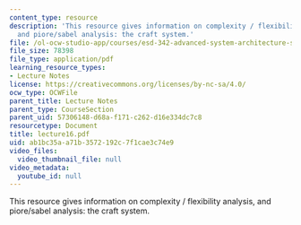 ```yaml
---
content_type: resource
description: 'This resource gives information on complexity / flexibility analysis,
  and piore/sabel analysis: the craft system.'
file: /ol-ocw-studio-app/courses/esd-342-advanced-system-architecture-spring-2006/ab1bc35aa71b3572192c7f1cae3c74e9_lecture16.pdf
file_size: 78398
file_type: application/pdf
learning_resource_types:
- Lecture Notes
license: https://creativecommons.org/licenses/by-nc-sa/4.0/
ocw_type: OCWFile
parent_title: Lecture Notes
parent_type: CourseSection
parent_uid: 57306148-d68a-f171-c262-d16e334dc7c8
resourcetype: Document
title: lecture16.pdf
uid: ab1bc35a-a71b-3572-192c-7f1cae3c74e9
video_files:
  video_thumbnail_file: null
video_metadata:
  youtube_id: null
---
```

This resource gives information on complexity / flexibility analysis, and piore/sabel analysis: the craft system.